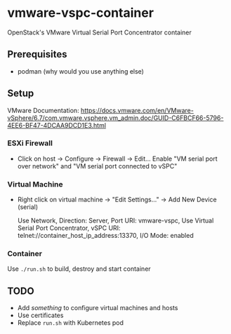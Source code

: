 # vmware-vspc-container
OpenStack's VMware Virtual Serial Port Concentrator container

## Prerequisites

- podman (why would you use anything else)

## Setup

VMware Documentation: https://docs.vmware.com/en/VMware-vSphere/6.7/com.vmware.vsphere.vm_admin.doc/GUID-C6FBCF66-5796-4EE6-BF47-4DCAA9DCD1E3.html

### ESXi Firewall

- Click on host -> Configure -> Firewall -> Edit...
  Enable "VM serial port over network" and "VM serial port connected to vSPC"

### Virtual Machine

- Right click on virtual machine -> "Edit Settings..." -> Add New Device (serial)

   Use Network, Direction: Server, Port URI: vmware-vspc, Use Virtual Serial Port Concentrator, vSPC URI: telnet://container_host_ip_address:13370, I/O Mode: enabled

### Container
Use `./run.sh` to build, destroy and start container

## TODO
- Add _something_ to configure virtual machines and hosts
- Use certificates
- Replace `run.sh` with Kubernetes pod


